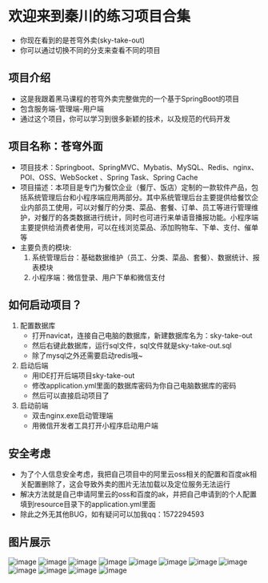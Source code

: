 # 欢迎来到秦川的练习项目合集

- 你现在看到的是苍穹外卖(sky-take-out)
- 你可以通过切换不同的分支来查看不同的项目

## 项目介绍
- 这是我跟着黑马课程的苍穹外卖完整做完的一个基于SpringBoot的项目
- 包含服务端-管理端-用户端
- 通过这个项目，你可以学习到很多新颖的技术，以及规范的代码开发

## 项目名称：苍穹外面
- 项目技术：Springboot、SpringMVC、Mybatis、MySQL、Redis、nginx、POI、OSS、WebSocket 、Spring Task、Spring Cache
- 项目描述：本项目是专门为餐饮企业（餐厅、饭店）定制的一款软件产品，包括系统管理后台和小程序端应用两部分。其中系统管理后台主要提供给餐饮企业内部员工使用，可以对餐厅的分类、菜品、套餐、订单、员工等进行管理维护，对餐厅的各类数据进行统计，同时也可进行来单语音播报功能。小程序端主要提供给消费者使用，可以在线浏览菜品、添加购物车、下单、支付、催单等
- 主要负责的模块:
  1.	系统管理后台：基础数据维护（员工、分类、菜品、套餐）、数据统计、报表模块
  2.	小程序端：微信登录、用户下单和微信支付


## 如何启动项目？
1. 配置数据库
   - 打开navicat，连接自己电脑的数据库，新建数据库名为：sky-take-out
   - 然后右键此数据库，运行sql文件，sql文件就是sky-take-out.sql
   - 除了mysql之外还需要启动redis哦~
2. 启动后端
   - 用IDE打开后端项目sky-take-out
   - 修改application.yml里面的数据库密码为你自己电脑数据库的密码
   - 然后可以直接启动项目了
3. 启动前端
   - 双击nginx.exe启动管理端
   - 用微信开发者工具打开小程序启动用户端
  
## 安全考虑
- 为了个人信息安全考虑，我把自己项目中的阿里云oss相关的配置和百度ak相关配置删除了，这会导致外卖的图片无法加载以及定位服务无法运行
- 解决方法就是自己申请阿里云的oss和百度的ak，并把自己申请到的个人配置填到resource目录下的application.yml里面
- 除此之外无其他BUG，如有疑问可以加我qq：1572294593

## 图片展示
![image](https://github.com/Qinchuan008/SpringBootDemo/assets/87808576/7de40881-005c-4c58-9812-8e4a460fa493)
![image](https://github.com/Qinchuan008/SpringBootDemo/assets/87808576/f98b6e99-1f9b-4046-9adb-c09ddaff8495)
![image](https://github.com/Qinchuan008/SpringBootDemo/assets/87808576/0a913aff-4bf2-4ad0-8923-0a8afb8b7979)
![image](https://github.com/Qinchuan008/SpringBootDemo/assets/87808576/bb28225a-47ee-49cf-9994-00af554a6aa5)
![image](https://github.com/Qinchuan008/SpringBootDemo/assets/87808576/2449e279-51fa-42e9-99cd-d10bcc5ca20c)
![image](https://github.com/Qinchuan008/SpringBootDemo/assets/87808576/7b093ae3-7b75-422b-8f90-00b93f840fd1)
![image](https://github.com/Qinchuan008/SpringBootDemo/assets/87808576/ea2bb04e-b62a-4c6b-a567-9b2f9af4e55b)
![image](https://github.com/Qinchuan008/SpringBootDemo/assets/87808576/a481684c-467a-496f-b119-c96f17a90435)
![image](https://github.com/Qinchuan008/SpringBootDemo/assets/87808576/31cd3852-5a13-4754-aa88-057d220fa6bc)
![image](https://github.com/Qinchuan008/SpringBootDemo/assets/87808576/3fb4d463-b7fa-4919-9ea5-350401324db4)
![image](https://github.com/Qinchuan008/SpringBootDemo/assets/87808576/5dd8cd71-490e-4134-87cf-3d81b1d275fc)
![image](https://github.com/Qinchuan008/SpringBootDemo/assets/87808576/3ec3b3c3-f51b-4283-af6e-b45fe7f05cc4)

